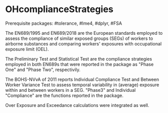 # OHcomplianceStrategies

Prerequisite packages: #tolerance, #lme4, #dplyr, #FSA

The EN689/1995 and EN689/2018 are the European standards employed to assess the compliance of similar exposed groups (SEGs) of workers to airborne substances and comparing workers' exposures with occupational exposure limit (OEL).

The Preliminary Test and Statistical Test are the compliance strategies employed in both EN689s that were reported in the package as "Phase One" and "Phase Two", respectivily. 

The BOHS-NVvA of 2011 reports Individual Compliance Test and Between Worker Variance Test to assess temporal variability in (average) exposure within and between workers in a SEG. "Phase3" and Individual "Compliance" are the functions reported in the package.

Over Exposure and Exceedance calculations were integrated as well.
